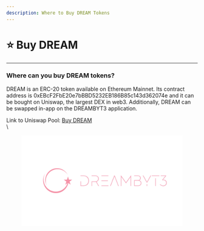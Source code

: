 ```yaml
---
description: Where to Buy DREAM Tokens
---
```


# ⭐ Buy DREAM

***

### Where can you buy DREAM tokens?

DREAM is an ERC-20 token available on Ethereum Mainnet. Its contract address is 0xEBcF2FbE20e7bBBD5232EB186B85c143d362074e and it can be bought on Uniswap, the largest DEX in web3. Additionally, DREAM can be swapped in-app on the DREAMBYT3 application.

Link to Uniswap Pool: [Buy DREAM](https://app.uniswap.org/swap?outputCurrency=0xebcf2fbe20e7bbbd5232eb186b85c143d362074e\&chain=ethereum)\
\


<figure><img src="../.gitbook/assets/1600 x 900_DreamByt3 (2).png" alt=""><figcaption></figcaption></figure>
